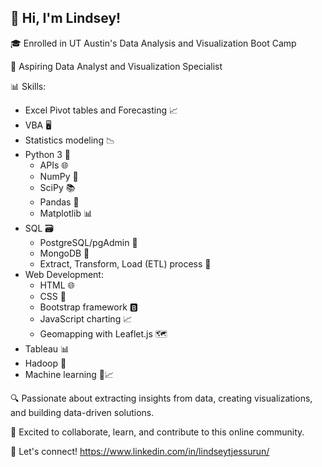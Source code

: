 ## 👋 Hi, I'm Lindsey! 

🎓 Enrolled in UT Austin's Data Analysis and Visualization Boot Camp

💼 Aspiring Data Analyst and Visualization Specialist

📊 Skills:
- Excel Pivot tables and Forecasting 📈
- VBA 🖥️
- Statistics modeling 📉
- Python 3 🐍
  - APIs 🌐
  - NumPy 🔢
  - SciPy 📚
  - Pandas 🐼
  - Matplotlib 📊
- SQL 🗃️
  - PostgreSQL/pgAdmin 🐘
  - MongoDB 🍃
  - Extract, Transform, Load (ETL) process 🔄
- Web Development:
  - HTML 🌐
  - CSS 🎨
  - Bootstrap framework 🅱️
  - JavaScript charting 📈
  - Geomapping with Leaflet.js 🗺️
- Tableau 📊
- Hadoop 🐘
- Machine learning 🤖📈

🔍 Passionate about extracting insights from data, creating visualizations, and building data-driven solutions. 

🌟 Excited to collaborate, learn, and contribute to this online community.

📧 Let's connect! https://www.linkedin.com/in/lindseytjessurun/

